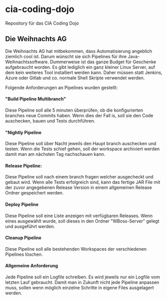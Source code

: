 # cia-coding-dojo
Repository für das CIA Coding Dojo

## Die Weihnachts AG 
Die Weihnachts AG hat mitbekommen, dass Automatisierung angeblich ziemlich cool ist. Darum wünscht sie sich Pipelines für ihre Java-Weihnachtssoftware.
Dummerweise ist das ganze Budget für Geschenke aufgebraucht worden. Es gibt lediglich ein ganz kleiner Linux Server, auf dem kein weiteres Tool installiert werden kann.
Daher müssen statt Jenkins, Azure oder Gitlab und co. normale Shell Skripte verwendet werden.


Folgende Anforderungen an Pipelines wurden gestellt:

#### "Build Pipeline Multibranch"
Diese Pipeline soll alle 5 minuten überprüfen, ob die konfigurierten branches neue Commits haben. Wenn dies der Fall is, soll sie den Code auschecken, bauen und Tests durchführen.

#### "Nightly Pipeline 
Diese Pipeline soll über Nacht jeweils den Haupt branch auschecken und testen. Wenn die Tests schief gehen, soll der workspace archiviert werden damit man am nächsten Tag nachschauen kann.

#### Release Pipeline:
Diese Pipeline soll nach einem branch fragen welcher ausgecheckt und gebaut wird. Wenn alle Tests erfolgreich sind, kann das fertige JAR File mit der zuvor angegebenen Release Version in einem allgemeinen Release Ordner gespeichert werden.

#### Deploy Pipeline
Diese Pipeline soll eine Liste anzeigen mit verfügbaren Releases. Wenn eines ausgewählt wurde, soll dieses in den Ordner "WBoss-Server" gelegt und ausgeführt werden.

#### Cleanup Pipeline
Diese Pipeline soll alle bestehenden Workspaces der verschiedenen Pipelines löschen.


#### Allgemeine Anforderung 
Jede Pipeline soll ein Logfile schreiben. Es wird jeweils nur ein Logfile vom letzten Lauf gebraucht.
Damit man in Zukunft nicht jede Pipeline anpassen muss, sollen wenn möglich einzelne Schritte in eigene Files ausgelagert werden.

